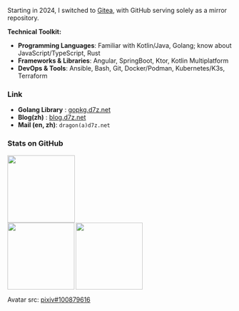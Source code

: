 Starting in 2024, I switched to [Gitea](https://github.com/go-gitea/gitea.git), with GitHub serving solely as a mirror repository.

**Technical Toolkit:**

- **Programming Languages**: Familiar with Kotlin/Java, Golang; know about JavaScript/TypeScript, Rust
- **Frameworks & Libraries**: Angular, SpringBoot, Ktor, Kotlin Multiplatform
- **DevOps & Tools**: Ansible, Bash, Git, Docker/Podman, Kubernetes/K3s, Terraform

### Link

-  **Golang Library** : [gopkg.d7z.net](https://gopkg.d7z.net)
-  **Blog(zh)** : [blog.d7z.net](https://blog.d7z.net)
-  **Mail (en, zh)**: `dragon(a)d7z.net`

### Stats on GitHub

<img src="http://github-profile-summary-cards.vercel.app/api/cards/profile-details?username=ExplodingDragon&theme=github_dark" height="151">
<div align="left">
  <img src="http://github-profile-summary-cards.vercel.app/api/cards/stats?username=ExplodingDragon&theme=github_dark" align="left" height="150">
  <img src="https://github-profile-summary-cards.vercel.app/api/cards/most-commit-language?username=ExplodingDragon&theme=github_dark" align="left" height="150">
  &nbsp;<br clear="all">
</div>

Avatar src: [pixiv#100879616](https://www.pixiv.net/artworks/100879616)


